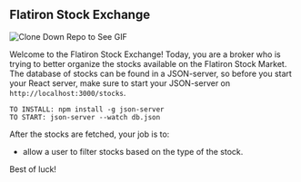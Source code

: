 ## Flatiron Stock Exchange

![Clone Down Repo to See GIF](./stocks.gif)

Welcome to the Flatiron Stock Exchange!
Today, you are a broker who is trying to better organize the stocks available on the Flatiron Stock Market.
The database of stocks can be found in a JSON-server, so before you start your React server, make sure to start your JSON-server on `http://localhost:3000/stocks`.

```
TO INSTALL: npm install -g json-server
TO START: json-server --watch db.json
```

After the stocks are fetched, your job is to:
<!-- * Render all the stocks onto the page. The styling of how a Stock should look like is already in the `Stock.js` component. -->
<!-- * allow a user to buy a stock by clicking on it and when it is bought, it should be added to `My Portfolio`. -->
<!-- * allow a user to sell a stock in their `Portfolio` by clicking on the stock and it should be removed from their `Portfolio`. -->
<!-- * allow a user to sort the list of stocks alphabetically by the ticker name as well as by ascending price. -->
* allow a user to filter stocks based on the type of the stock.

Best of luck!

